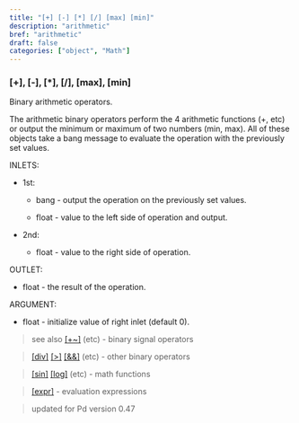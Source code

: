 ```yaml
---
title: "[+] [-] [*] [/] [max] [min]"
description: "arithmetic"
bref: "arithmetic"
draft: false
categories: ["object", "Math"]
---
```


### [+], [-], [*], [/], [max], [min]

Binary arithmetic operators.

The arithmetic binary operators perform the 4 arithmetic functions (+,  etc) or output the minimum or maximum of two numbers (min,  max). All of these objects take a bang message to evaluate the operation with the previously set values.

INLETS:

- 1st:

  - bang - output the operation on the previously set values.

  - float - value to the left side of operation and output.

- 2nd:

  - float - value to the right side of operation.

OUTLET:

- float - the result of the operation.

ARGUMENT:

- float - initialize value of right inlet (default 0).


> see also [[+~]](../#) (etc) - binary signal operators

> [[div]](../#) [[>]](../#) [[&&]](../#) (etc) - other binary operators

> [[sin]](../sin) [[log]](../#) (etc) - math functions

> [[expr]](../expr-family) - evaluation expressions
 
 
> updated for Pd version 0.47
